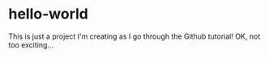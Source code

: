 # hello-world
This is just a project I'm creating as I go through the Github tutorial!  OK, not too exciting...
